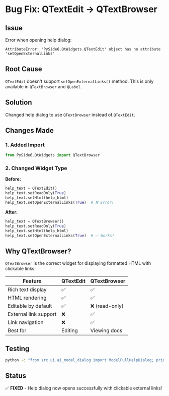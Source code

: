 # Bug Fix: QTextEdit → QTextBrowser

## Issue
Error when opening help dialog:
```
AttributeError: 'PySide6.QtWidgets.QTextEdit' object has no attribute 'setOpenExternalLinks'
```

## Root Cause
`QTextEdit` doesn't support `setOpenExternalLinks()` method. This is only available in `QTextBrowser` and `QLabel`.

## Solution
Changed help dialog to use `QTextBrowser` instead of `QTextEdit`.

## Changes Made

### 1. Added Import
```python
from PySide6.QtWidgets import QTextBrowser
```

### 2. Changed Widget Type
**Before:**
```python
help_text = QTextEdit()
help_text.setReadOnly(True)
help_text.setHtml(help_html)
help_text.setOpenExternalLinks(True)  # ❌ Error!
```

**After:**
```python
help_text = QTextBrowser()
help_text.setReadOnly(True)
help_text.setHtml(help_html)
help_text.setOpenExternalLinks(True)  # ✅ Works!
```

## Why QTextBrowser?

`QTextBrowser` is the correct widget for displaying formatted HTML with clickable links:

| Feature | QTextEdit | QTextBrowser |
|---------|-----------|--------------|
| Rich text display | ✅ | ✅ |
| HTML rendering | ✅ | ✅ |
| Editable by default | ✅ | ❌ (read-only) |
| External link support | ❌ | ✅ |
| Link navigation | ❌ | ✅ |
| Best for | Editing | Viewing docs |

## Testing
```bash
python -c "from src.ui.ai_model_dialog import ModelPullHelpDialog; print('✅ Fixed!')"
```

## Status
✅ **FIXED** - Help dialog now opens successfully with clickable external links!
